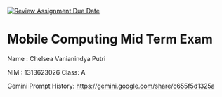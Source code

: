 [![Review Assignment Due Date](https://classroom.github.com/assets/deadline-readme-button-22041afd0340ce965d47ae6ef1cefeee28c7c493a6346c4f15d667ab976d596c.svg)](https://classroom.github.com/a/88Jgrsmc)
# Mobile Computing Mid Term Exam
Name : Chelsea Vanianindya Putri

NIM  : 1313623026
Class: A

Gemini Prompt History: https://gemini.google.com/share/c655f5d1325a

